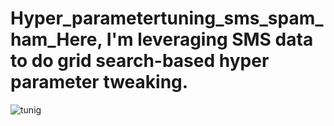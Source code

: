 # Hyper_parametertuning_sms_spam_ham_Here, I'm leveraging SMS data to do grid search-based hyper parameter tweaking.
![tunig](https://user-images.githubusercontent.com/85513416/199166565-d15d9865-01bd-4a99-bddb-c3ca9dfd47e0.jpg)
